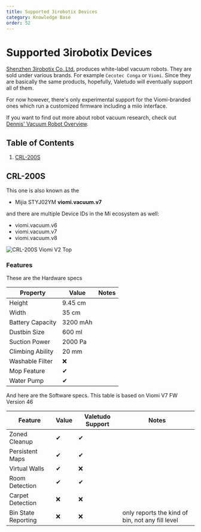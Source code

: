 ```yaml
---
title: Supported 3irobotix Devices
category: Knowledge Base
order: 52
---
```

# Supported 3irobotix Devices
[Shenzhen 3irobotix Co.,Ltd.](http://www.3irobotics.com/en/) produces white-label vacuum robots.
They are sold under various brands. For example `Cecotec Conga` or `Viomi`.
Since they are basically the same products, hopefully, Valetudo will eventually support all of them.


For now however, there's only experimental support for the Viomi-branded ones which run a customized firmware
including a miio interface.

If you want to find out more about robot vacuum research,
check out [Dennis' Vacuum Robot Overview](https://dontvacuum.me/robotinfo/).

## Table of Contents

1. [CRL-200S](#CRL-200S)

## CRL-200S <a name="CRL-200S"></a>
This one is also known as the

* Mijia STYJ02YM **viomi.vacuum.v7**

and there are multiple Device IDs in the Mi ecosystem as well:

* viomi.vacuum.v6
* viomi.vacuum.v7
* viomi.vacuum.v8

![CRL-200S Viomi V2 Top](./img/devices/3irobotix/CRL-200S-viomi-v2-top.jpg)

### Features
These are the Hardware specs

| Property         | Value    | Notes |
|------------------|----------|-------|
| Height           | 9.45 cm  |       |
| Width            | 35 cm    |       |
| Battery Capacity | 3200 mAh |       |
| Dustbin Size     | 600 ml   |       |
| Suction Power    | 2000 Pa  |       |
| Climbing Ability | 20 mm    |       |
| Washable Filter  | ❌        |       |
| Mop Feature      | ✔        |       |
| Water Pump       | ✔        |       |

And here are the Software specs.
This table is based on Viomi V7 FW Version 46

| Feature             | Value | Valetudo Support | Notes                                                                       |
|---------------------|-------|------------------|-----------------------------------------------------------------------------|
| Zoned Cleanup       | ✔     | ✔                |                                                                             |
| Persistent Maps     | ✔     | ✔                |                                                                             |
| Virtual Walls       | ✔     | ❌                |                                                                             |
| Room Detection      | ✔     | ✔                 |                                                                             |
| Carpet Detection    | ❌     | ❌                |                                                                             |
| Bin State Reporting | ❌     | ❌                | only reports the kind of bin, not any fill level                            |
